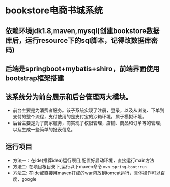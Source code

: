 # bookstore电商书城系统  
## 依赖环境jdk1.8,maven,mysql(创建bookstore数据库后，运行resource下的sql脚本，记得改数据库密码)
## 后端是springboot+mybatis+shiro，前端界面使用bootstrap框架搭建  
## 该系统分为前台展示和后台管理两大模块。  
- 前台主要是为消费者服务。该子系统实现了注册，登录，以及从浏览、下单到支付的整个流程，支付使用的是支付宝的沙箱环境，属于模拟环境。  
- 后台主要是为了商家服务，商实现了权限管理，店铺、商品和订单等的管理，以及生成一些简单的报表信息。  
## 运行项目
- 方法一：在ide(推荐idea)运行项目,配置好启动环境，直接运行main方法
- 方法二: 在项目根目录下,运行以下maven命令
  ```mvn spring-boot:run```
- 方法三: 在ide或直接用maven打成的war包放到tomcat运行，具体操作可以百度，google
